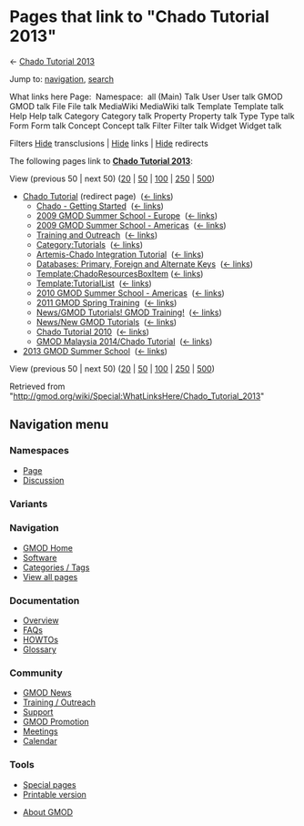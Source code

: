 <div id="mw-page-base" class="noprint">

</div>

<div id="mw-head-base" class="noprint">

</div>

<div id="content" class="mw-body" role="main">

<span id="top"></span>

<div id="mw-js-message" style="display:none;">

</div>



# <span dir="auto">Pages that link to "Chado Tutorial 2013"</span>

<div id="bodyContent">

<div id="contentSub">

← [Chado Tutorial 2013](/wiki/Chado_Tutorial_2013 "Chado Tutorial 2013")

</div>

<div id="jump-to-nav" class="mw-jump">

Jump to: [navigation](#mw-navigation), [search](#p-search)

</div>

<div id="mw-content-text">

What links here Page:  Namespace:  all (Main) Talk User User talk GMOD
GMOD talk File File talk MediaWiki MediaWiki talk Template Template talk
Help Help talk Category Category talk Property Property talk Type Type
talk Form Form talk Concept Concept talk Filter Filter talk Widget
Widget talk

Filters
[Hide](/mediawiki/index.php?title=Special:WhatLinksHere/Chado_Tutorial_2013&hidetrans=1 "Special:WhatLinksHere/Chado Tutorial 2013")
transclusions \|
[Hide](/mediawiki/index.php?title=Special:WhatLinksHere/Chado_Tutorial_2013&hidelinks=1 "Special:WhatLinksHere/Chado Tutorial 2013")
links \|
[Hide](/mediawiki/index.php?title=Special:WhatLinksHere/Chado_Tutorial_2013&hideredirs=1 "Special:WhatLinksHere/Chado Tutorial 2013")
redirects

The following pages link to **[Chado Tutorial
2013](/wiki/Chado_Tutorial_2013 "Chado Tutorial 2013")**:

View (previous 50 \| next 50)
([20](/mediawiki/index.php?title=Special:WhatLinksHere/Chado_Tutorial_2013&limit=20 "Special:WhatLinksHere/Chado Tutorial 2013")
\|
[50](/mediawiki/index.php?title=Special:WhatLinksHere/Chado_Tutorial_2013&limit=50 "Special:WhatLinksHere/Chado Tutorial 2013")
\|
[100](/mediawiki/index.php?title=Special:WhatLinksHere/Chado_Tutorial_2013&limit=100 "Special:WhatLinksHere/Chado Tutorial 2013")
\|
[250](/mediawiki/index.php?title=Special:WhatLinksHere/Chado_Tutorial_2013&limit=250 "Special:WhatLinksHere/Chado Tutorial 2013")
\|
[500](/mediawiki/index.php?title=Special:WhatLinksHere/Chado_Tutorial_2013&limit=500 "Special:WhatLinksHere/Chado Tutorial 2013"))

- [Chado
  Tutorial](/mediawiki/index.php?title=Chado_Tutorial&redirect=no "Chado Tutorial")
  (redirect page) ‎ <span class="mw-whatlinkshere-tools">([←
  links](/mediawiki/index.php?title=Special:WhatLinksHere&target=Chado+Tutorial "Special:WhatLinksHere"))</span>
  - [Chado - Getting
    Started](/wiki/Chado_-_Getting_Started "Chado - Getting Started") ‎
    <span class="mw-whatlinkshere-tools">([←
    links](/mediawiki/index.php?title=Special:WhatLinksHere&target=Chado+-+Getting+Started "Special:WhatLinksHere"))</span>
  - [2009 GMOD Summer School -
    Europe](/wiki/2009_GMOD_Summer_School_-_Europe "2009 GMOD Summer School - Europe")
    ‎ <span class="mw-whatlinkshere-tools">([←
    links](/mediawiki/index.php?title=Special:WhatLinksHere&target=2009+GMOD+Summer+School+-+Europe "Special:WhatLinksHere"))</span>
  - [2009 GMOD Summer School -
    Americas](/wiki/2009_GMOD_Summer_School_-_Americas "2009 GMOD Summer School - Americas")
    ‎ <span class="mw-whatlinkshere-tools">([←
    links](/mediawiki/index.php?title=Special:WhatLinksHere&target=2009+GMOD+Summer+School+-+Americas "Special:WhatLinksHere"))</span>
  - [Training and
    Outreach](/wiki/Training_and_Outreach "Training and Outreach") ‎
    <span class="mw-whatlinkshere-tools">([←
    links](/mediawiki/index.php?title=Special:WhatLinksHere&target=Training+and+Outreach "Special:WhatLinksHere"))</span>
  - [Category:Tutorials](/wiki/Category:Tutorials "Category:Tutorials") ‎
    <span class="mw-whatlinkshere-tools">([←
    links](/mediawiki/index.php?title=Special:WhatLinksHere&target=Category%3ATutorials "Special:WhatLinksHere"))</span>
  - [Artemis-Chado Integration
    Tutorial](/wiki/Artemis-Chado_Integration_Tutorial "Artemis-Chado Integration Tutorial")
    ‎ <span class="mw-whatlinkshere-tools">([←
    links](/mediawiki/index.php?title=Special:WhatLinksHere&target=Artemis-Chado+Integration+Tutorial "Special:WhatLinksHere"))</span>
  - [Databases: Primary, Foreign and Alternate
    Keys](/wiki/Databases:_Primary,_Foreign_and_Alternate_Keys "Databases: Primary, Foreign and Alternate Keys")
    ‎ <span class="mw-whatlinkshere-tools">([←
    links](/mediawiki/index.php?title=Special:WhatLinksHere&target=Databases%3A+Primary%2C+Foreign+and+Alternate+Keys "Special:WhatLinksHere"))</span>
  - [Template:ChadoResourcesBoxItem](/wiki/Template:ChadoResourcesBoxItem "Template:ChadoResourcesBoxItem")
    ‎ <span class="mw-whatlinkshere-tools">([←
    links](/mediawiki/index.php?title=Special:WhatLinksHere&target=Template%3AChadoResourcesBoxItem "Special:WhatLinksHere"))</span>
  - [Template:TutorialList](/wiki/Template:TutorialList "Template:TutorialList")
    ‎ <span class="mw-whatlinkshere-tools">([←
    links](/mediawiki/index.php?title=Special:WhatLinksHere&target=Template%3ATutorialList "Special:WhatLinksHere"))</span>
  - [2010 GMOD Summer School -
    Americas](/wiki/2010_GMOD_Summer_School_-_Americas "2010 GMOD Summer School - Americas")
    ‎ <span class="mw-whatlinkshere-tools">([←
    links](/mediawiki/index.php?title=Special:WhatLinksHere&target=2010+GMOD+Summer+School+-+Americas "Special:WhatLinksHere"))</span>
  - [2011 GMOD Spring
    Training](/wiki/2011_GMOD_Spring_Training "2011 GMOD Spring Training")
    ‎ <span class="mw-whatlinkshere-tools">([←
    links](/mediawiki/index.php?title=Special:WhatLinksHere&target=2011+GMOD+Spring+Training "Special:WhatLinksHere"))</span>
  - [News/GMOD Tutorials! GMOD
    Training!](/wiki/News/GMOD_Tutorials!_GMOD_Training! "News/GMOD Tutorials! GMOD Training!")
    ‎ <span class="mw-whatlinkshere-tools">([←
    links](/mediawiki/index.php?title=Special:WhatLinksHere&target=News%2FGMOD+Tutorials%21+GMOD+Training%21 "Special:WhatLinksHere"))</span>
  - [News/New GMOD
    Tutorials](/wiki/News/New_GMOD_Tutorials "News/New GMOD Tutorials") ‎
    <span class="mw-whatlinkshere-tools">([←
    links](/mediawiki/index.php?title=Special:WhatLinksHere&target=News%2FNew+GMOD+Tutorials "Special:WhatLinksHere"))</span>
  - [Chado Tutorial
    2010](/wiki/Chado_Tutorial_2010 "Chado Tutorial 2010") ‎
    <span class="mw-whatlinkshere-tools">([←
    links](/mediawiki/index.php?title=Special:WhatLinksHere&target=Chado+Tutorial+2010 "Special:WhatLinksHere"))</span>
  - [GMOD Malaysia 2014/Chado
    Tutorial](/wiki/GMOD_Malaysia_2014/Chado_Tutorial "GMOD Malaysia 2014/Chado Tutorial")
    ‎ <span class="mw-whatlinkshere-tools">([←
    links](/mediawiki/index.php?title=Special:WhatLinksHere&target=GMOD+Malaysia+2014%2FChado+Tutorial "Special:WhatLinksHere"))</span>
- [2013 GMOD Summer
  School](/wiki/2013_GMOD_Summer_School "2013 GMOD Summer School") ‎
  <span class="mw-whatlinkshere-tools">([←
  links](/mediawiki/index.php?title=Special:WhatLinksHere&target=2013+GMOD+Summer+School "Special:WhatLinksHere"))</span>

View (previous 50 \| next 50)
([20](/mediawiki/index.php?title=Special:WhatLinksHere/Chado_Tutorial_2013&limit=20 "Special:WhatLinksHere/Chado Tutorial 2013")
\|
[50](/mediawiki/index.php?title=Special:WhatLinksHere/Chado_Tutorial_2013&limit=50 "Special:WhatLinksHere/Chado Tutorial 2013")
\|
[100](/mediawiki/index.php?title=Special:WhatLinksHere/Chado_Tutorial_2013&limit=100 "Special:WhatLinksHere/Chado Tutorial 2013")
\|
[250](/mediawiki/index.php?title=Special:WhatLinksHere/Chado_Tutorial_2013&limit=250 "Special:WhatLinksHere/Chado Tutorial 2013")
\|
[500](/mediawiki/index.php?title=Special:WhatLinksHere/Chado_Tutorial_2013&limit=500 "Special:WhatLinksHere/Chado Tutorial 2013"))

</div>

<div class="printfooter">

Retrieved from
"<http://gmod.org/wiki/Special:WhatLinksHere/Chado_Tutorial_2013>"

</div>

<div id="catlinks" class="catlinks catlinks-allhidden">

</div>

<div class="visualClear">

</div>

</div>

</div>

<div id="mw-navigation">

## Navigation menu

<div id="mw-head">



<div id="left-navigation">

<div id="p-namespaces" class="vectorTabs" role="navigation"
aria-labelledby="p-namespaces-label">

### Namespaces

- <span id="ca-nstab-main"><a href="/wiki/Chado_Tutorial_2013" accesskey="c"
  title="View the content page [c]">Page</a></span>
- <span id="ca-talk"><a
  href="/mediawiki/index.php?title=Talk:Chado_Tutorial_2013&amp;action=edit&amp;redlink=1"
  accesskey="t"
  title="Discussion about the content page [t]">Discussion</a></span>

</div>

<div id="p-variants" class="vectorMenu emptyPortlet" role="navigation"
aria-labelledby="p-variants-label">

### 

### Variants[](#)

<div class="menu">

</div>

</div>

</div>

<div id="right-navigation">





</div>



</div>

</div>

</div>

<div id="mw-panel">

<div id="p-logo" role="banner">

<a href="/wiki/Main_Page"
style="background-image: url(http://gmod.org/images/GMOD-cogs.png);"
title="Visit the main page"></a>

</div>

<div id="p-Navigation" class="portal" role="navigation"
aria-labelledby="p-Navigation-label">

### Navigation

<div class="body">

- <span id="n-GMOD-Home">[GMOD Home](/wiki/Main_Page)</span>
- <span id="n-Software">[Software](/wiki/GMOD_Components)</span>
- <span id="n-Categories-.2F-Tags">[Categories /
  Tags](/wiki/Categories)</span>
- <span id="n-View-all-pages">[View all
  pages](/wiki/Special:AllPages)</span>

</div>

</div>

<div id="p-Documentation" class="portal" role="navigation"
aria-labelledby="p-Documentation-label">

### Documentation

<div class="body">

- <span id="n-Overview">[Overview](/wiki/Overview)</span>
- <span id="n-FAQs">[FAQs](/wiki/Category:FAQ)</span>
- <span id="n-HOWTOs">[HOWTOs](/wiki/Category:HOWTO)</span>
- <span id="n-Glossary">[Glossary](/wiki/Glossary)</span>

</div>

</div>

<div id="p-Community" class="portal" role="navigation"
aria-labelledby="p-Community-label">

### Community

<div class="body">

- <span id="n-GMOD-News">[GMOD News](/wiki/GMOD_News)</span>
- <span id="n-Training-.2F-Outreach">[Training /
  Outreach](/wiki/Training_and_Outreach)</span>
- <span id="n-Support">[Support](/wiki/Support)</span>
- <span id="n-GMOD-Promotion">[GMOD
  Promotion](/wiki/GMOD_Promotion)</span>
- <span id="n-Meetings">[Meetings](/wiki/Meetings)</span>
- <span id="n-Calendar">[Calendar](/wiki/Calendar)</span>

</div>

</div>

<div id="p-tb" class="portal" role="navigation"
aria-labelledby="p-tb-label">

### Tools

<div class="body">

- <span id="t-specialpages"><a href="/wiki/Special:SpecialPages" accesskey="q"
  title="A list of all special pages [q]">Special pages</a></span>
- <span id="t-print"><a
  href="/mediawiki/index.php?title=Special:WhatLinksHere/Chado_Tutorial_2013&amp;printable=yes"
  rel="alternate" accesskey="p"
  title="Printable version of this page [p]">Printable version</a></span>

</div>

</div>

</div>

</div>

<div id="footer" role="contentinfo">

- <span id="footer-places-about">[About
  GMOD](/wiki/GMOD:About "GMOD:About")</span>

<!-- -->






</div>
